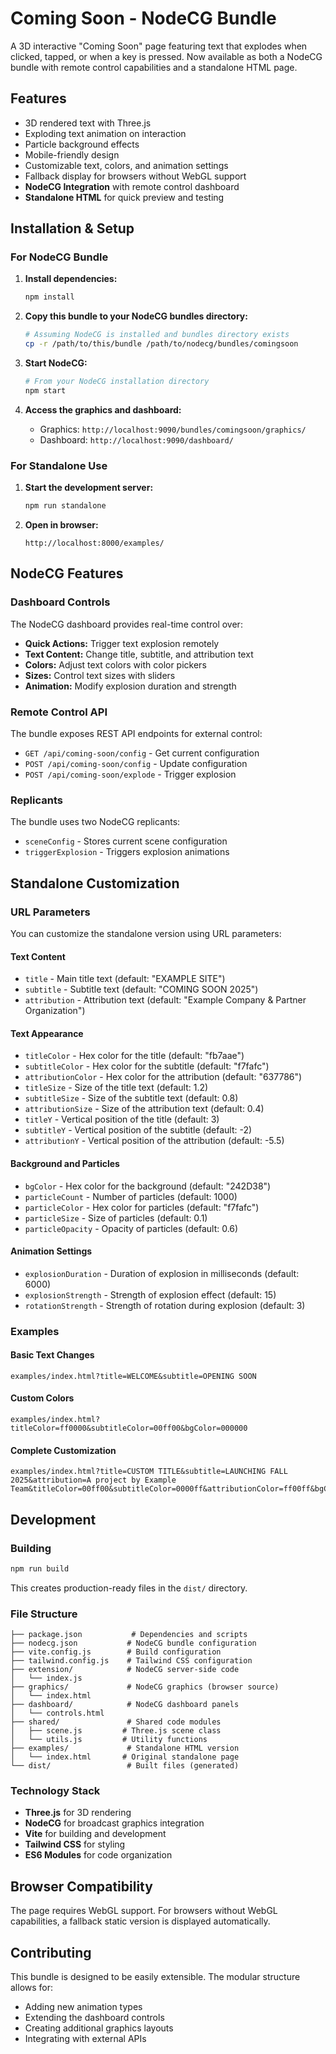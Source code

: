 # Coming Soon - NodeCG Bundle

A 3D interactive "Coming Soon" page featuring text that explodes when clicked, tapped, or when a key is pressed. Now available as both a NodeCG bundle with remote control capabilities and a standalone HTML page.

## Features

- 3D rendered text with Three.js
- Exploding text animation on interaction
- Particle background effects
- Mobile-friendly design
- Customizable text, colors, and animation settings
- Fallback display for browsers without WebGL support
- **NodeCG Integration** with remote control dashboard
- **Standalone HTML** for quick preview and testing

## Installation & Setup

### For NodeCG Bundle

1. **Install dependencies:**
   ```bash
   npm install
   ```

2. **Copy this bundle to your NodeCG bundles directory:**
   ```bash
   # Assuming NodeCG is installed and bundles directory exists
   cp -r /path/to/this/bundle /path/to/nodecg/bundles/comingsoon
   ```

3. **Start NodeCG:**
   ```bash
   # From your NodeCG installation directory
   npm start
   ```

4. **Access the graphics and dashboard:**
   - Graphics: `http://localhost:9090/bundles/comingsoon/graphics/`
   - Dashboard: `http://localhost:9090/dashboard/`

### For Standalone Use

1. **Start the development server:**
   ```bash
   npm run standalone
   ```

2. **Open in browser:**
   ```
   http://localhost:8000/examples/
   ```

## NodeCG Features

### Dashboard Controls

The NodeCG dashboard provides real-time control over:

- **Quick Actions:** Trigger text explosion remotely
- **Text Content:** Change title, subtitle, and attribution text
- **Colors:** Adjust text colors with color pickers
- **Sizes:** Control text sizes with sliders
- **Animation:** Modify explosion duration and strength

### Remote Control API

The bundle exposes REST API endpoints for external control:

- `GET /api/coming-soon/config` - Get current configuration
- `POST /api/coming-soon/config` - Update configuration
- `POST /api/coming-soon/explode` - Trigger explosion

### Replicants

The bundle uses two NodeCG replicants:

- `sceneConfig` - Stores current scene configuration
- `triggerExplosion` - Triggers explosion animations

## Standalone Customization

### URL Parameters

You can customize the standalone version using URL parameters:

#### Text Content

- `title` - Main title text (default: "EXAMPLE SITE")
- `subtitle` - Subtitle text (default: "COMING SOON 2025")
- `attribution` - Attribution text (default: "Example Company & Partner Organization")

#### Text Appearance

- `titleColor` - Hex color for the title (default: "fb7aae")
- `subtitleColor` - Hex color for the subtitle (default: "f7fafc")
- `attributionColor` - Hex color for the attribution (default: "637786")
- `titleSize` - Size of the title text (default: 1.2)
- `subtitleSize` - Size of the subtitle text (default: 0.8)
- `attributionSize` - Size of the attribution text (default: 0.4)
- `titleY` - Vertical position of the title (default: 3)
- `subtitleY` - Vertical position of the subtitle (default: -2)
- `attributionY` - Vertical position of the attribution (default: -5.5)

#### Background and Particles

- `bgColor` - Hex color for the background (default: "242D38")
- `particleCount` - Number of particles (default: 1000)
- `particleColor` - Hex color for particles (default: "f7fafc")
- `particleSize` - Size of particles (default: 0.1)
- `particleOpacity` - Opacity of particles (default: 0.6)

#### Animation Settings

- `explosionDuration` - Duration of explosion in milliseconds (default: 6000)
- `explosionStrength` - Strength of explosion effect (default: 15)
- `rotationStrength` - Strength of rotation during explosion (default: 3)

### Examples

#### Basic Text Changes

```
examples/index.html?title=WELCOME&subtitle=OPENING SOON
```

#### Custom Colors

```
examples/index.html?titleColor=ff0000&subtitleColor=00ff00&bgColor=000000
```

#### Complete Customization

```
examples/index.html?title=CUSTOM TITLE&subtitle=LAUNCHING FALL 2025&attribution=A project by Example Team&titleColor=00ff00&subtitleColor=0000ff&attributionColor=ff00ff&bgColor=111111&titleSize=1.5&subtitleSize=0.9&attributionSize=0.5&titleY=4&subtitleY=-1&attributionY=-6&particleCount=2000&particleColor=00ffff&particleSize=0.15&explosionStrength=20&explosionDuration=5000&rotationStrength=4
```

## Development

### Building

```bash
npm run build
```

This creates production-ready files in the `dist/` directory.

### File Structure

```
├── package.json           # Dependencies and scripts
├── nodecg.json           # NodeCG bundle configuration
├── vite.config.js        # Build configuration
├── tailwind.config.js    # Tailwind CSS configuration
├── extension/            # NodeCG server-side code
│   └── index.js
├── graphics/             # NodeCG graphics (browser source)
│   └── index.html
├── dashboard/            # NodeCG dashboard panels
│   └── controls.html
├── shared/               # Shared code modules
│   ├── scene.js         # Three.js scene class
│   └── utils.js         # Utility functions
├── examples/             # Standalone HTML version
│   └── index.html       # Original standalone page
└── dist/                 # Built files (generated)
```

### Technology Stack

- **Three.js** for 3D rendering
- **NodeCG** for broadcast graphics integration
- **Vite** for building and development
- **Tailwind CSS** for styling
- **ES6 Modules** for code organization

## Browser Compatibility

The page requires WebGL support. For browsers without WebGL capabilities, a fallback static version is displayed automatically.

## Contributing

This bundle is designed to be easily extensible. The modular structure allows for:

- Adding new animation types
- Extending the dashboard controls
- Creating additional graphics layouts
- Integrating with external APIs
